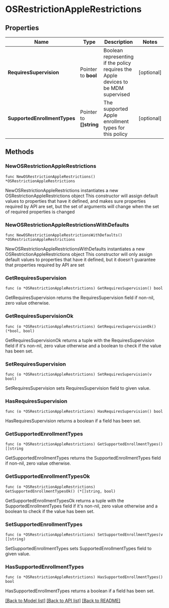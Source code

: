 # OSRestrictionAppleRestrictions

## Properties

Name | Type | Description | Notes
------------ | ------------- | ------------- | -------------
**RequiresSupervision** | Pointer to **bool** | Boolean representing if the policy requires the Apple devices to be MDM supervised | [optional] 
**SupportedEnrollmentTypes** | Pointer to **[]string** | The supported Apple enrollment types for this policy | [optional] 

## Methods

### NewOSRestrictionAppleRestrictions

`func NewOSRestrictionAppleRestrictions() *OSRestrictionAppleRestrictions`

NewOSRestrictionAppleRestrictions instantiates a new OSRestrictionAppleRestrictions object
This constructor will assign default values to properties that have it defined,
and makes sure properties required by API are set, but the set of arguments
will change when the set of required properties is changed

### NewOSRestrictionAppleRestrictionsWithDefaults

`func NewOSRestrictionAppleRestrictionsWithDefaults() *OSRestrictionAppleRestrictions`

NewOSRestrictionAppleRestrictionsWithDefaults instantiates a new OSRestrictionAppleRestrictions object
This constructor will only assign default values to properties that have it defined,
but it doesn't guarantee that properties required by API are set

### GetRequiresSupervision

`func (o *OSRestrictionAppleRestrictions) GetRequiresSupervision() bool`

GetRequiresSupervision returns the RequiresSupervision field if non-nil, zero value otherwise.

### GetRequiresSupervisionOk

`func (o *OSRestrictionAppleRestrictions) GetRequiresSupervisionOk() (*bool, bool)`

GetRequiresSupervisionOk returns a tuple with the RequiresSupervision field if it's non-nil, zero value otherwise
and a boolean to check if the value has been set.

### SetRequiresSupervision

`func (o *OSRestrictionAppleRestrictions) SetRequiresSupervision(v bool)`

SetRequiresSupervision sets RequiresSupervision field to given value.

### HasRequiresSupervision

`func (o *OSRestrictionAppleRestrictions) HasRequiresSupervision() bool`

HasRequiresSupervision returns a boolean if a field has been set.

### GetSupportedEnrollmentTypes

`func (o *OSRestrictionAppleRestrictions) GetSupportedEnrollmentTypes() []string`

GetSupportedEnrollmentTypes returns the SupportedEnrollmentTypes field if non-nil, zero value otherwise.

### GetSupportedEnrollmentTypesOk

`func (o *OSRestrictionAppleRestrictions) GetSupportedEnrollmentTypesOk() (*[]string, bool)`

GetSupportedEnrollmentTypesOk returns a tuple with the SupportedEnrollmentTypes field if it's non-nil, zero value otherwise
and a boolean to check if the value has been set.

### SetSupportedEnrollmentTypes

`func (o *OSRestrictionAppleRestrictions) SetSupportedEnrollmentTypes(v []string)`

SetSupportedEnrollmentTypes sets SupportedEnrollmentTypes field to given value.

### HasSupportedEnrollmentTypes

`func (o *OSRestrictionAppleRestrictions) HasSupportedEnrollmentTypes() bool`

HasSupportedEnrollmentTypes returns a boolean if a field has been set.


[[Back to Model list]](../README.md#documentation-for-models) [[Back to API list]](../README.md#documentation-for-api-endpoints) [[Back to README]](../README.md)


